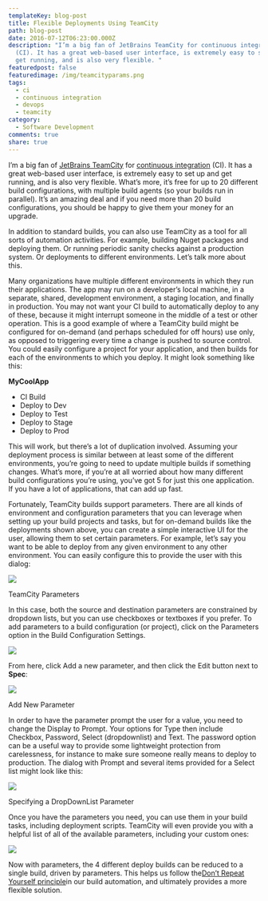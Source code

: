 ```yaml
---
templateKey: blog-post
title: Flexible Deployments Using TeamCity
path: blog-post
date: 2016-07-12T06:23:00.000Z
description: "I’m a big fan of JetBrains TeamCity for continuous integration
  (CI). It has a great web-based user interface, is extremely easy to set up and
  get running, and is also very flexible. "
featuredpost: false
featuredimage: /img/teamcityparams.png
tags:
  - ci
  - continuous integration
  - devops
  - teamcity
category:
  - Software Development
comments: true
share: true
---
```

I’m a big fan of [JetBrains TeamCity](https://www.jetbrains.com/teamcity/) for [continuous integration](http://deviq.com/continuous-integration/) (CI). It has a great web-based user interface, is extremely easy to set up and get running, and is also very flexible. What’s more, it’s free for up to 20 different build configurations, with multiple build agents (so your builds run in parallel). It’s an amazing deal and if you need more than 20 build configurations, you should be happy to give them your money for an upgrade.

In addition to standard builds, you can also use TeamCity as a tool for all sorts of automation activities. For example, building Nuget packages and deploying them. Or running periodic sanity checks against a production system. Or deployments to different environments. Let’s talk more about this.

Many organizations have multiple different environments in which they run their applications. The app may run on a developer’s local machine, in a separate, shared, development environment, a staging location, and finally in production. You may not want your CI build to automatically deploy to any of these, because it might interrupt someone in the middle of a test or other operation. This is a good example of where a TeamCity build might be configured for on-demand (and perhaps scheduled for off hours) use only, as opposed to triggering every time a change is pushed to source control. You could easily configure a project for your application, and then builds for each of the environments to which you deploy. It might look something like this:

**MyCoolApp**

* CI Build
* Deploy to Dev
* Deploy to Test
* Deploy to Stage
* Deploy to Prod

This will work, but there’s a lot of duplication involved. Assuming your deployment process is similar between at least some of the different environments, you’re going to need to update multiple builds if something changes. What’s more, if you’re at all worried about how many different build configurations you’re using, you’ve got 5 for just this one application. If you have a lot of applications, that can add up fast.

Fortunately, TeamCity builds support parameters. There are all kinds of environment and configuration parameters that you can leverage when setting up your build projects and tasks, but for on-demand builds like the deployments shown above, you can create a simple interactive UI for the user, allowing them to set certain parameters. For example, let’s say you want to be able to deploy from any given environment to any other environment. You can easily configure this to provide the user with this dialog:

![](/img/teamcityparams.png)

TeamCity Parameters

In this case, both the source and destination parameters are constrained by dropdown lists, but you can use checkboxes or textboxes if you prefer. To add parameters to a build configuration (or project), click on the Parameters option in the Build Configuration Settings.

![](/img/teamcityparamsmenu.png)

From here, click Add a new parameter, and then click the Edit button next to **Spec**:

![](/img/teamcityaddparameter.png)

Add New Parameter

In order to have the parameter prompt the user for a value, you need to change the Display to Prompt. Your options for Type then include Checkbox, Password, Select (dropdownlist) and Text. The password option can be a useful way to provide some lightweight protection from carelessness, for instance to make sure someone really means to deploy to production. The dialog with Prompt and several items provided for a Select list might look like this:

![](/img/teamcityparamspec.png)

Specifying a DropDownList Parameter

Once you have the parameters you need, you can use them in your build tasks, including deployment scripts. TeamCity will even provide you with a helpful list of all of the available parameters, including your custom ones:

![](/img/teamcityparameterusage.png)

Now with parameters, the 4 different deploy builds can be reduced to a single build, driven by parameters. This helps us follow the[Don’t Repeat Yourself principle](http://deviq.com/don-t-repeat-yourself/)in our build automation, and ultimately provides a more flexible solution.
